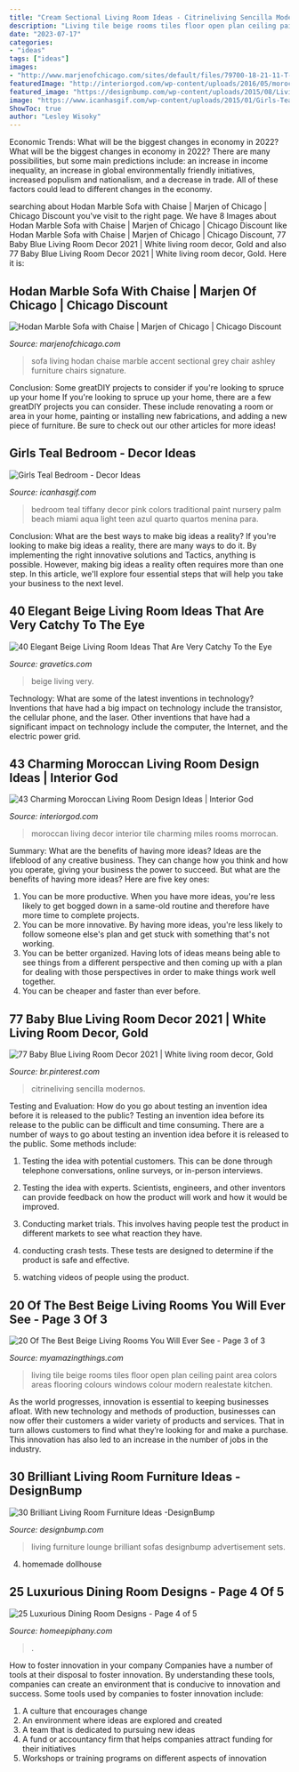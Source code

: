 ```yaml
---
title: "Cream Sectional Living Room Ideas - Citrineliving Sencilla Modernos"
description: "Living tile beige rooms tiles floor open plan ceiling paint area colors areas flooring colours windows colour modern realestate kitchen"
date: "2023-07-17"
categories:
- "ideas"
tags: ["ideas"]
images:
- "http://www.marjenofchicago.com/sites/default/files/79700-18-21-11-T-C.jpg"
featuredImage: "http://interiorgod.com/wp-content/uploads/2016/05/moroccan-living-room-ideas.jpg"
featured_image: "https://designbump.com/wp-content/uploads/2015/08/Living-Room-Furniture-Sets-Throughout-Decorate-Your-Lounge-With-Sofas-And-Armchairs.jpg"
image: "https://www.icanhasgif.com/wp-content/uploads/2015/01/Girls-Teal-Bedroom.jpg"
ShowToc: true
author: "Lesley Wisoky"
---
```



Economic Trends: What will be the biggest changes in economy in 2022?
What will be the biggest changes in economy in 2022? There are many possibilities, but some main predictions include: an increase in income inequality, an increase in global environmentally friendly initiatives, increased populism and nationalism, and a decrease in trade. All of these factors could lead to different changes in the economy.

	

		
searching about Hodan Marble Sofa with Chaise | Marjen of Chicago | Chicago Discount you've visit to the right page. We have 8 Images about Hodan Marble Sofa with Chaise | Marjen of Chicago | Chicago Discount like Hodan Marble Sofa with Chaise | Marjen of Chicago | Chicago Discount, 77 Baby Blue Living Room Decor 2021 | White living room decor, Gold and also 77 Baby Blue Living Room Decor 2021 | White living room decor, Gold. Here it is:
		
    
## Hodan Marble Sofa With Chaise | Marjen Of Chicago | Chicago Discount

<img loading=lazy src="http://www.marjenofchicago.com/sites/default/files/79700-18-21-11-T-C.jpg" onerror="this.onerror=null;this.src='https://tse4.mm.bing.net/th?id=OIP.dspQwRbOtvH-um-l6Zc44AHaF7&amp;pid=15.1';" alt="Hodan Marble Sofa with Chaise | Marjen of Chicago | Chicago Discount">

_Source: marjenofchicago.com_

>sofa living hodan chaise marble accent sectional grey chair ashley furniture chairs signature. 

	

Conclusion: Some greatDIY projects to consider if you're looking to spruce up your home
If you're looking to spruce up your home, there are a few greatDIY projects you can consider. These include renovating a room or area in your home, painting or installing new fabrications, and adding a new piece of furniture. Be sure to check out our other articles for more ideas!

    
## Girls Teal Bedroom - Decor Ideas

<img loading=lazy src="https://www.icanhasgif.com/wp-content/uploads/2015/01/Girls-Teal-Bedroom.jpg" onerror="this.onerror=null;this.src='https://tse4.mm.bing.net/th?id=OIP.ieTAy4RlRMRBuHvrkfQfUwHaFi&amp;pid=15.1';" alt="Girls Teal Bedroom - Decor Ideas">

_Source: icanhasgif.com_

>bedroom teal tiffany decor pink colors traditional paint nursery palm beach miami aqua light teen azul quarto quartos menina para. 

	

Conclusion: What are the best ways to make big ideas a reality?
If you're looking to make big ideas a reality, there are many ways to do it. By implementing the right innovative solutions and Tactics, anything is possible. However, making big ideas a reality often requires more than one step. In this article, we'll explore four essential steps that will help you take your business to the next level.

    
## 40 Elegant Beige Living Room Ideas That Are Very Catchy To The Eye

<img loading=lazy src="http://www.gravetics.com/wp-content/uploads/2017/09/Small-Beige-Living-Room-With-Chandelier.jpg" onerror="this.onerror=null;this.src='https://tse4.mm.bing.net/th?id=OIP.yZacnHl_loBteBJXFbOAcQHaLH&amp;pid=15.1';" alt="40 Elegant Beige Living Room Ideas That Are Very Catchy To the Eye">

_Source: gravetics.com_

>beige living very. 

	

Technology: What are some of the latest inventions in technology?
Inventions that have had a big impact on technology include the transistor, the cellular phone, and the laser. Other inventions that have had a significant impact on technology include the computer, the Internet, and the electric power grid.

    
## 43 Charming Moroccan Living Room Design Ideas | Interior God

<img loading=lazy src="http://interiorgod.com/wp-content/uploads/2016/05/moroccan-living-room-ideas.jpg" onerror="this.onerror=null;this.src='https://tse4.mm.bing.net/th?id=OIP.ZneL6_Hs7qB1pPbpQy333AHaLD&amp;pid=15.1';" alt="43 Charming Moroccan Living Room Design Ideas | Interior God">

_Source: interiorgod.com_

>moroccan living decor interior tile charming miles rooms morrocan. 

	

Summary: What are the benefits of having more ideas?
Ideas are the lifeblood of any creative business. They can change how you think and how you operate, giving your business the power to succeed. But what are the benefits of having more ideas? Here are five key ones:
1. You can be more productive. When you have more ideas, you're less likely to get bogged down in a same-old routine and therefore have more time to complete projects.
2. You can be more innovative. By having more ideas, you're less likely to follow someone else's plan and get stuck with something that's not working.
3. You can be better organized. Having lots of ideas means being able to see things from a different perspective and then coming up with a plan for dealing with those perspectives in order to make things work well together.
4. You can be cheaper and faster than ever before.

    
## 77 Baby Blue Living Room Decor 2021 | White Living Room Decor, Gold

<img loading=lazy src="https://i.pinimg.com/736x/57/3e/93/573e93aea8df20f9f156b6bc484de767.jpg" onerror="this.onerror=null;this.src='https://tse4.mm.bing.net/th?id=OIP.QjTLUoBIVuJIj_hbh6wrQQHaLG&amp;pid=15.1';" alt="77 Baby Blue Living Room Decor 2021 | White living room decor, Gold">

_Source: br.pinterest.com_

>citrineliving sencilla modernos. 

	

Testing and Evaluation: How do you go about testing an invention idea before it is released to the public?
Testing an invention idea before its release to the public can be difficult and time consuming. There are a number of ways to go about testing an invention idea before it is released to the public. Some methods include:
1) Testing the idea with potential customers. This can be done through telephone conversations, online surveys, or in-person interviews.

2) Testing the idea with experts. Scientists, engineers, and other inventors can provide feedback on how the product will work and how it would be improved.

3) Conducting market trials. This involves having people test the product in different markets to see what reaction they have.

4) conducting crash tests. These tests are designed to determine if the product is safe and effective.

5) watching videos of people using the product.

    
## 20 Of The Best Beige Living Rooms You Will Ever See - Page 3 Of 3

<img loading=lazy src="http://myamazingthings.com/wp-content/uploads/2016/11/livingareas-1.jpg" onerror="this.onerror=null;this.src='https://tse3.mm.bing.net/th?id=OIP.YOTbQXZkploR0qo7dIwXgQHaFj&amp;pid=15.1';" alt="20 Of The Best Beige Living Rooms You Will Ever See - Page 3 of 3">

_Source: myamazingthings.com_

>living tile beige rooms tiles floor open plan ceiling paint area colors areas flooring colours windows colour modern realestate kitchen. 

	

As the world progresses, innovation is essential to keeping businesses afloat. With new technology and methods of production, businesses can now offer their customers a wider variety of products and services. That in turn allows customers to find what they’re looking for and make a purchase. This innovation has also led to an increase in the number of jobs in the industry.

    
## 30 Brilliant Living Room Furniture Ideas -DesignBump

<img loading=lazy src="https://designbump.com/wp-content/uploads/2015/08/Living-Room-Furniture-Sets-Throughout-Decorate-Your-Lounge-With-Sofas-And-Armchairs.jpg" onerror="this.onerror=null;this.src='https://tse1.mm.bing.net/th?id=OIP.FW5U-asPCMma59KvpYwaAgHaDu&amp;pid=15.1';" alt="30 Brilliant Living Room Furniture Ideas -DesignBump">

_Source: designbump.com_

>living furniture lounge brilliant sofas designbump advertisement sets. 

	

4. homemade dollhouse

    
## 25 Luxurious Dining Room Designs - Page 4 Of 5

<img loading=lazy src="https://homeepiphany.com/wp-content/uploads/2015/04/25-Luxurious-Dining-Room-Designs-16.jpg" onerror="this.onerror=null;this.src='https://tse2.mm.bing.net/th?id=OIP.z_9SWD745-Dr733sIJAuVQHaE8&amp;pid=15.1';" alt="25 Luxurious Dining Room Designs - Page 4 of 5">

_Source: homeepiphany.com_

>. 

	

How to foster innovation in your company
Companies have a number of tools at their disposal to foster innovation. By understanding these tools, companies can create an environment that is conducive to innovation and success. 
Some tools used by companies to foster innovation include: 

1. A culture that encourages change 
2. An environment where ideas are explored and created 
3. A team that is dedicated to pursuing new ideas 
4. A fund or accountancy firm that helps companies attract funding for their initiatives 
5. Workshops or training programs on different aspects of innovation 

